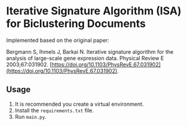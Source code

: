 # Iterative Signature Algorithm (ISA) for Biclustering Documents

Implemented based on the original paper:

Bergmann S, Ihmels J, Barkai N. Iterative signature algorithm for the analysis of large-scale gene expression data. Physical Review E 2003;67:031902. [https://doi.org/10.1103/PhysRevE.67.031902](https://doi.org/10.1103/PhysRevE.67.031902).

## Usage

1. It is recommended you create a virtual environment.
2. Install the ``requirements.txt`` file.
3. Run ``main.py``.